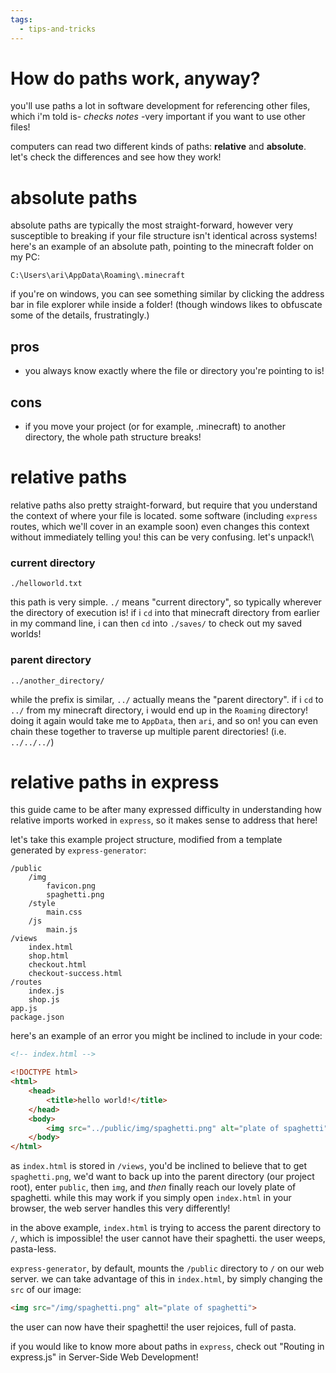 ```yaml
---
tags:
  - tips-and-tricks
---
```

# How do paths work, anyway?

you'll use paths a lot in software development for referencing other files, which i'm told is- *checks notes* -very important if you want to use other files!

computers can read two different kinds of paths: **relative** and **absolute**. let's check the differences and see how they work!

# absolute paths

absolute paths are typically the most straight-forward, however very susceptible to breaking if your file structure isn't identical across systems! here's an example of an absolute path, pointing to the minecraft folder on my PC:

```
C:\Users\ari\AppData\Roaming\.minecraft
```

if you're on windows, you can see something similar by clicking the address bar in file explorer while inside a folder! (though windows likes to obfuscate some of the details, frustratingly.)

## pros
- you always know exactly where the file or directory you're pointing to is!
## cons
- if you move your project (or for example, .minecraft) to another directory, the whole path structure breaks! 

# relative paths

relative paths also pretty straight-forward, but require that you understand the context of where your file is located. some software (including `express` routes, which we'll cover in an example soon) even changes this context without immediately telling you! this can be very confusing. let's unpack!\

### current directory

```
./helloworld.txt
```

this path is very simple. `./` means "current directory", so typically wherever the directory of execution is! if i `cd` into that minecraft directory from earlier in my command line, i can then `cd` into `./saves/` to check out my saved worlds!

### parent directory

```
../another_directory/
```

while the prefix is similar, `../` actually means the "parent directory". if i `cd` to `../` from my minecraft directory, i would end up in the `Roaming` directory! doing it again would take me to `AppData`, then `ari`, and so on! you can even chain these together to traverse up multiple parent directories! (i.e. `../../../`)


# relative paths in express

this guide came to be after many expressed difficulty in understanding how relative imports worked in `express`, so it makes sense to address that here!

let's take this example project structure, modified from a template generated by `express-generator`:

```
/public
	/img
		favicon.png
		spaghetti.png
	/style
		main.css
	/js
		main.js
/views
	index.html
	shop.html
	checkout.html
	checkout-success.html
/routes
	index.js
	shop.js
app.js
package.json
```

here's an example of an error you might be inclined to include in your code:

```html
<!-- index.html -->

<!DOCTYPE html>
<html>
	<head>
		<title>hello world!</title>
	</head>
	<body>
		<img src="../public/img/spaghetti.png" alt="plate of spaghetti">
	</body>
</html>
```

as `index.html` is stored in `/views`, you'd be inclined to believe that to get `spaghetti.png`, we'd want to back up into the parent directory (our project root), enter `public`, then `img`, and *then* finally reach our lovely plate of spaghetti. while this may work if you simply open `index.html` in your browser, the web server handles this very differently!

in the above example, `index.html` is trying to access the parent directory to `/`, which is impossible! the user cannot have their spaghetti. the user weeps, pasta-less.

`express-generator`, by default, mounts the `/public` directory to `/` on our web server. we can take advantage of this in `index.html`, by simply changing the `src` of our image:

```html
<img src="/img/spaghetti.png" alt="plate of spaghetti">
```

the user can now have their spaghetti! the user rejoices, full of pasta.

if you would like to know more about paths in `express`, check out "Routing in express.js" in Server-Side Web Development!